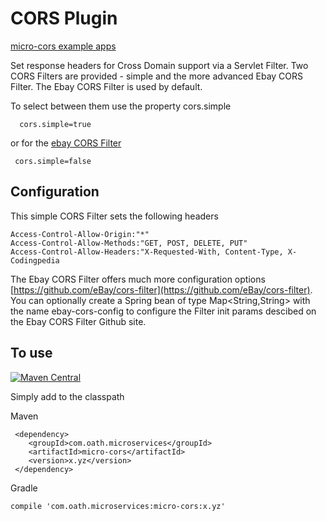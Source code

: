 # CORS Plugin

[micro-cors example apps](https://github.com/aol/micro-server/tree/master/micro-cors/src/test/java/app)

Set response headers for Cross Domain support via a Servlet Filter. Two CORS Filters are provided - simple and the more advanced Ebay CORS Filter. The Ebay CORS Filter is used by default.

To select between them use the property cors.simple

      cors.simple=true
      
or for the [ebay CORS Filter](https://github.com/eBay/cors-filter)

     cors.simple=false
     

## Configuration
     
This simple CORS Filter sets the following headers

    Access-Control-Allow-Origin:"*"
    Access-Control-Allow-Methods:"GET, POST, DELETE, PUT"
    Access-Control-Allow-Headers:"X-Requested-With, Content-Type, X-Codingpedia

The Ebay CORS Filter offers much more configuration options  [https://github.com/eBay/cors-filter](https://github.com/eBay/cors-filter). You can optionally create a Spring bean of type Map<String,String> with the name ebay-cors-config to configure the Filter init params descibed on the Ebay CORS Filter Github site.



## To use

[![Maven Central](https://maven-badges.herokuapp.com/maven-central/com.oath.microservices/micro-cors/badge.svg)](https://maven-badges.herokuapp.com/maven-central/com.oath.microservices/micro-cors)

Simply add to the classpath

Maven 

     <dependency>
        <groupId>com.oath.microservices</groupId>  
        <artifactId>micro-cors</artifactId>
        <version>x.yz</version>
     </dependency>
     
Gradle

    compile 'com.oath.microservices:micro-cors:x.yz'
